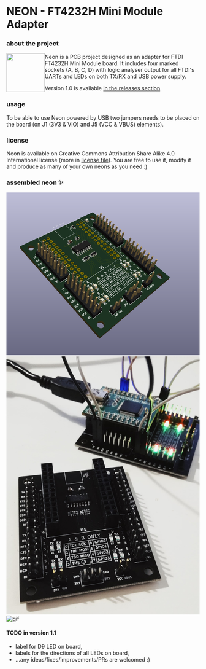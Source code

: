 # NEON - FT4232H Mini Module Adapter 

### about the project

<img align="left" width="100" height="100" src="https://raw.githubusercontent.com/alicjamusial/neon/master/NEON.png?token=ADRBKKWMFAFR7CQ3XAW7DLK7OYRAK"> Neon is a PCB project designed as an adapter for FTDI FT4232H Mini Module board. It includes four marked sockets (A, B, C, D) with logic analyser output for all FTDI's UARTs and LEDs on both TX/RX and USB power supply.


Version 1.0 is available [in the releases section](https://github.com/alicjamusial/neon/releases/tag/neon-v.1.0).

### usage
To be able to use Neon powered by USB two jumpers needs to be placed on the board (on J1 (3V3 & VIO) and J5 (VCC & VBUS) elements).

### license
Neon is available on Creative Commons Attribution Share Alike 4.0 International license (more in [license file](LICENSE.txt)). You are free to use it, modify it and produce as many of your own neons as you need :)

### assembled neon ✨

![visualisation](photos/neon_visualisation.png)
![visualisation](photos/neon.jpg)
![gif](photos/neon.gif)

#### TODO in version 1.1
* label for D9 LED on board,
* labels for the directions of all LEDs on board,
* ...any ideas/fixes/improvements/PRs are welcomed :)